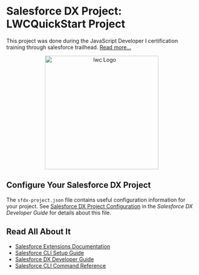# Salesforce DX Project: LWCQuickStart Project

This project was done during the JavaScript Developer I certification training through salesforce trailhead. <a href="https://trailhead.salesforce.com/en/credentials/javascriptdeveloperi">Read more...</a>

<p align="center">
  <a href="https://developer.salesforce.com/blogs/2018/12/introducing-lightning-web-components" target="blank"><img src="https://pbs.twimg.com/media/DuTNY4WW4AAFFey.jpg" width="300" alt="lwc Logo" /></a>
</p>

## Configure Your Salesforce DX Project

The `sfdx-project.json` file contains useful configuration information for your project. See [Salesforce DX Project Configuration](https://developer.salesforce.com/docs/atlas.en-us.sfdx_dev.meta/sfdx_dev/sfdx_dev_ws_config.htm) in the _Salesforce DX Developer Guide_ for details about this file.

## Read All About It

- [Salesforce Extensions Documentation](https://developer.salesforce.com/tools/vscode/)
- [Salesforce CLI Setup Guide](https://developer.salesforce.com/docs/atlas.en-us.sfdx_setup.meta/sfdx_setup/sfdx_setup_intro.htm)
- [Salesforce DX Developer Guide](https://developer.salesforce.com/docs/atlas.en-us.sfdx_dev.meta/sfdx_dev/sfdx_dev_intro.htm)
- [Salesforce CLI Command Reference](https://developer.salesforce.com/docs/atlas.en-us.sfdx_cli_reference.meta/sfdx_cli_reference/cli_reference.htm)
